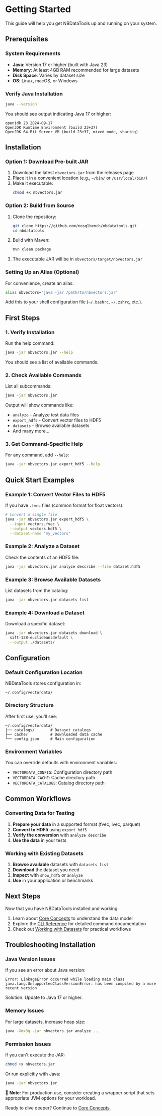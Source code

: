 # Getting Started

This guide will help you get NBDataTools up and running on your system.

## Prerequisites

### System Requirements

- **Java**: Version 17 or higher (built with Java 23)
- **Memory**: At least 4GB RAM recommended for large datasets
- **Disk Space**: Varies by dataset size
- **OS**: Linux, macOS, or Windows

### Verify Java Installation

```bash
java --version
```

You should see output indicating Java 17 or higher:
```
openjdk 23 2024-09-17
OpenJDK Runtime Environment (build 23+37)
OpenJDK 64-Bit Server VM (build 23+37, mixed mode, sharing)
```

## Installation

### Option 1: Download Pre-built JAR

1. Download the latest `nbvectors.jar` from the releases page
2. Place it in a convenient location (e.g., `~/bin/` or `/usr/local/bin/`)
3. Make it executable:
   ```bash
   chmod +x nbvectors.jar
   ```

### Option 2: Build from Source

1. Clone the repository:
   ```bash
   git clone https://github.com/nosqlbench/nbdatatools.git
   cd nbdatatools
   ```

2. Build with Maven:
   ```bash
   mvn clean package
   ```

3. The executable JAR will be in `nbvectors/target/nbvectors.jar`

### Setting Up an Alias (Optional)

For convenience, create an alias:

```bash
alias nbvectors='java -jar /path/to/nbvectors.jar'
```

Add this to your shell configuration file (`~/.bashrc`, `~/.zshrc`, etc.).

## First Steps

### 1. Verify Installation

Run the help command:

```bash
java -jar nbvectors.jar --help
```

You should see a list of available commands.

### 2. Check Available Commands

List all subcommands:

```bash
java -jar nbvectors.jar
```

Output will show commands like:
- `analyze` - Analyze test data files
- `export_hdf5` - Convert vector files to HDF5
- `datasets` - Browse available datasets
- And many more...

### 3. Get Command-Specific Help

For any command, add `--help`:

```bash
java -jar nbvectors.jar export_hdf5 --help
```

## Quick Start Examples

### Example 1: Convert Vector Files to HDF5

If you have `.fvec` files (common format for float vectors):

```bash
# Convert a single file
java -jar nbvectors.jar export_hdf5 \
  --input vectors.fvec \
  --output vectors.hdf5 \
  --dataset-name "my_vectors"
```

### Example 2: Analyze a Dataset

Check the contents of an HDF5 file:

```bash
java -jar nbvectors.jar analyze describe --file dataset.hdf5
```

### Example 3: Browse Available Datasets

List datasets from the catalog:

```bash
java -jar nbvectors.jar datasets list
```

### Example 4: Download a Dataset

Download a specific dataset:

```bash
java -jar nbvectors.jar datasets download \
  sift-128-euclidean:default \
  --output ./datasets/
```

## Configuration

### Default Configuration Location

NBDataTools stores configuration in:
```
~/.config/vectordata/
```

### Directory Structure

After first use, you'll see:
```
~/.config/vectordata/
├── catalogs/       # Dataset catalogs
├── cache/          # Downloaded data cache
└── config.json     # Main configuration
```

### Environment Variables

You can override defaults with environment variables:

- `VECTORDATA_CONFIG`: Configuration directory path
- `VECTORDATA_CACHE`: Cache directory path
- `VECTORDATA_CATALOGS`: Catalog directory path

## Common Workflows

### Converting Data for Testing

1. **Prepare your data** in a supported format (fvec, ivec, parquet)
2. **Convert to HDF5** using `export_hdf5`
3. **Verify the conversion** with `analyze describe`
4. **Use the data** in your tests

### Working with Existing Datasets

1. **Browse available** datasets with `datasets list`
2. **Download** the dataset you need
3. **Inspect** with `show_hdf5` or `analyze`
4. **Use** in your application or benchmarks

## Next Steps

Now that you have NBDataTools installed and working:

1. Learn about [Core Concepts](02-core-concepts.md) to understand the data model
2. Explore the [CLI Reference](03-cli-reference.md) for detailed command documentation
3. Check out [Working with Datasets](05-working-with-datasets.md) for practical workflows

## Troubleshooting Installation

### Java Version Issues

If you see an error about Java version:
```
Error: LinkageError occurred while loading main class
java.lang.UnsupportedClassVersionError: has been compiled by a more recent version
```

Solution: Update to Java 17 or higher.

### Memory Issues

For large datasets, increase heap size:
```bash
java -Xmx8g -jar nbvectors.jar analyze ...
```

### Permission Issues

If you can't execute the JAR:
```bash
chmod +x nbvectors.jar
```

Or run explicitly with Java:
```bash
java -jar nbvectors.jar
```

📝 **Note**: For production use, consider creating a wrapper script that sets appropriate JVM options for your workload.

Ready to dive deeper? Continue to [Core Concepts](02-core-concepts.md).
